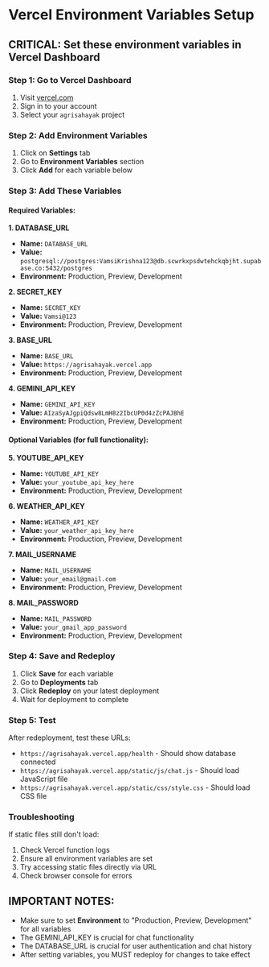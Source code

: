 # Vercel Environment Variables Setup

## **CRITICAL: Set these environment variables in Vercel Dashboard**

### Step 1: Go to Vercel Dashboard
1. Visit [vercel.com](https://vercel.com)
2. Sign in to your account
3. Select your `agrisahayak` project

### Step 2: Add Environment Variables
1. Click on **Settings** tab
2. Go to **Environment Variables** section
3. Click **Add** for each variable below

### Step 3: Add These Variables

#### **Required Variables:**

**1. DATABASE_URL**
- **Name:** `DATABASE_URL`
- **Value:** `postgresql://postgres:VamsiKrishna123@db.scwrkxpsdwtehckqbjht.supabase.co:5432/postgres`
- **Environment:** Production, Preview, Development

**2. SECRET_KEY**
- **Name:** `SECRET_KEY`
- **Value:** `Vamsi@123`
- **Environment:** Production, Preview, Development

**3. BASE_URL**
- **Name:** `BASE_URL`
- **Value:** `https://agrisahayak.vercel.app`
- **Environment:** Production, Preview, Development

**4. GEMINI_API_KEY**
- **Name:** `GEMINI_API_KEY`
- **Value:** `AIzaSyAJgpiQdsw8LmH8z2IbcUP0d4zZcPAJBhE`
- **Environment:** Production, Preview, Development

#### **Optional Variables (for full functionality):**

**5. YOUTUBE_API_KEY**
- **Name:** `YOUTUBE_API_KEY`
- **Value:** `your_youtube_api_key_here`
- **Environment:** Production, Preview, Development

**6. WEATHER_API_KEY**
- **Name:** `WEATHER_API_KEY`
- **Value:** `your_weather_api_key_here`
- **Environment:** Production, Preview, Development

**7. MAIL_USERNAME**
- **Name:** `MAIL_USERNAME`
- **Value:** `your_email@gmail.com`
- **Environment:** Production, Preview, Development

**8. MAIL_PASSWORD**
- **Name:** `MAIL_PASSWORD`
- **Value:** `your_gmail_app_password`
- **Environment:** Production, Preview, Development

### Step 4: Save and Redeploy
1. Click **Save** for each variable
2. Go to **Deployments** tab
3. Click **Redeploy** on your latest deployment
4. Wait for deployment to complete

### Step 5: Test
After redeployment, test these URLs:
- `https://agrisahayak.vercel.app/health` - Should show database connected
- `https://agrisahayak.vercel.app/static/js/chat.js` - Should load JavaScript file
- `https://agrisahayak.vercel.app/static/css/style.css` - Should load CSS file

### Troubleshooting
If static files still don't load:
1. Check Vercel function logs
2. Ensure all environment variables are set
3. Try accessing static files directly via URL
4. Check browser console for errors

## **IMPORTANT NOTES:**
- Make sure to set **Environment** to "Production, Preview, Development" for all variables
- The GEMINI_API_KEY is crucial for chat functionality
- The DATABASE_URL is crucial for user authentication and chat history
- After setting variables, you MUST redeploy for changes to take effect 
